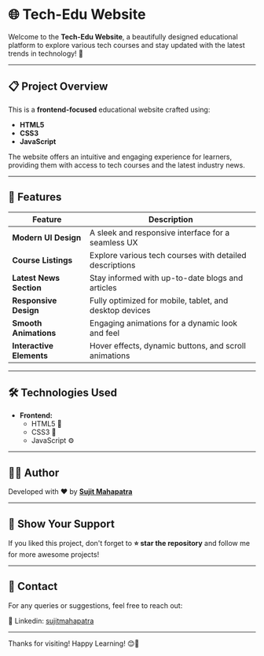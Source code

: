 # 🌐 Tech-Edu Website

Welcome to the **Tech-Edu Website**, a beautifully designed educational platform to explore various tech courses and stay updated with the latest trends in technology! 🚀

---

## 📋 Project Overview

This is a **frontend-focused** educational website crafted using:
- **HTML5** 
- **CSS3** 
- **JavaScript**

The website offers an intuitive and engaging experience for learners, providing them with access to tech courses and the latest industry news.

---

## 🎯 Features

| Feature               | Description                                              |
|----------------------|----------------------------------------------------------|
| **Modern UI Design**   | A sleek and responsive interface for a seamless UX      |
| **Course Listings**   | Explore various tech courses with detailed descriptions |
| **Latest News Section** | Stay informed with up-to-date blogs and articles        |
| **Responsive Design** | Fully optimized for mobile, tablet, and desktop devices |
| **Smooth Animations** | Engaging animations for a dynamic look and feel         |
| **Interactive Elements** | Hover effects, dynamic buttons, and scroll animations  |

---

## 🛠️ Technologies Used

- **Frontend:**
  - HTML5 📄
  - CSS3 🎨
  - JavaScript ⚙️

---

## 👨‍💻 Author

Developed with ❤️ by **[Sujit Mahapatra](https://github.com/sujitmahapatra)**

---

## 🌟 Show Your Support

If you liked this project, don't forget to **⭐ star the repository** and follow me for more awesome projects!

---

## 📧 Contact

For any queries or suggestions, feel free to reach out:

🔗 Linkedin: [sujitmahapatra](https://www.linkedin.com/in/mr-sm25)

---

Thanks for visiting! Happy Learning! 😊🎉
